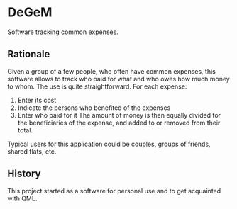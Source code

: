 # DeGeM

Software tracking common expenses.

## Rationale

Given a group of a few people, who often have common expenses, this software allows to track who paid for what and who owes how much money to whom.
The use is quite straightforward. For each expense:
1. Enter its cost
2. Indicate the persons who benefited of the expenses
3. Enter who paid for it
The amount of money is then equally divided for the beneficiaries of the expense, and added to or removed from their total.

Typical users for this application could be couples, groups of friends, shared flats, etc.


## History

This project started as a software for personal use and to get acquainted with QML.
